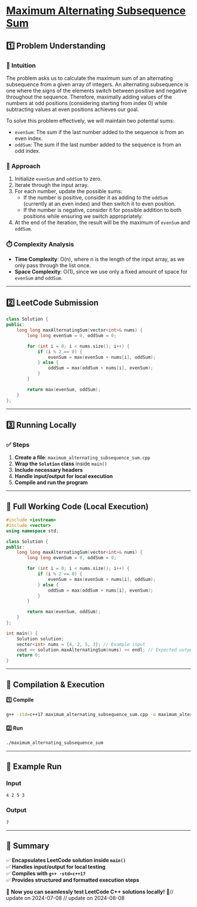 # **[Maximum Alternating Subsequence Sum](https://leetcode.com/problems/maximum-alternating-subsequence-sum/description/)**  

## **1️⃣ Problem Understanding**  
### **📌 Intuition**  
The problem asks us to calculate the maximum sum of an alternating subsequence from a given array of integers. An alternating subsequence is one where the signs of the elements switch between positive and negative throughout the sequence. Therefore, maximally adding values of the numbers at odd positions (considering starting from index 0) while subtracting values at even positions achieves our goal.

To solve this problem effectively, we will maintain two potential sums:
- `evenSum`: The sum if the last number added to the sequence is from an even index.
- `oddSum`: The sum if the last number added to the sequence is from an odd index.

### **🚀 Approach**  
1. Initialize `evenSum` and `oddSum` to zero.
2. Iterate through the input array.
3. For each number, update the possible sums:
   - If the number is positive, consider it as adding to the `oddSum` (currently at an even index) and then switch it to even position.
   - If the number is negative, consider it for possible addition to both positions while ensuring we switch appropriately.
4. At the end of the iteration, the result will be the maximum of `evenSum` and `oddSum`.

### **⏱️ Complexity Analysis**  
- **Time Complexity**: O(n), where n is the length of the input array, as we only pass through the list once.  
- **Space Complexity**: O(1), since we use only a fixed amount of space for `evenSum` and `oddSum`.  

---  

## **2️⃣ LeetCode Submission**  
```cpp
class Solution {
public:
    long long maxAlternatingSum(vector<int>& nums) {
        long long evenSum = 0, oddSum = 0;

        for (int i = 0; i < nums.size(); i++) {
            if (i % 2 == 0) {
                evenSum = max(evenSum + nums[i], oddSum);
            } else {
                oddSum = max(oddSum + nums[i], evenSum);
            }
        }

        return max(evenSum, oddSum);
    }
};
```  

---  

## **3️⃣ Running Locally**  
### **✅ Steps**  
1. **Create a file**: `maximum_alternating_subsequence_sum.cpp`  
2. **Wrap the `Solution` class** inside `main()`  
3. **Include necessary headers**  
4. **Handle input/output for local execution**  
5. **Compile and run the program**  

---  

## **📝 Full Working Code (Local Execution)**  
```cpp
#include <iostream>
#include <vector>
using namespace std;

class Solution {
public:
    long long maxAlternatingSum(vector<int>& nums) {
        long long evenSum = 0, oddSum = 0;

        for (int i = 0; i < nums.size(); i++) {
            if (i % 2 == 0) {
                evenSum = max(evenSum + nums[i], oddSum);
            } else {
                oddSum = max(oddSum + nums[i], evenSum);
            }
        }

        return max(evenSum, oddSum);
    }
};

int main() {
    Solution solution;
    vector<int> nums = {4, 2, 5, 3}; // Example input
    cout << solution.maxAlternatingSum(nums) << endl; // Expected output: 7
    return 0;
}
```  

---  

## **🔧 Compilation & Execution**  
#### **1️⃣ Compile**  
```bash
g++ -std=c++17 maximum_alternating_subsequence_sum.cpp -o maximum_alternating_subsequence_sum
```  

#### **2️⃣ Run**  
```bash
./maximum_alternating_subsequence_sum
```  

---  

## **🎯 Example Run**  
### **Input**  
```
4 2 5 3
```  
### **Output**  
```
7
```  

---  

## **📌 Summary**  
✅ **Encapsulates LeetCode solution inside `main()`**  
✅ **Handles input/output for local testing**  
✅ **Compiles with `g++ -std=c++17`**  
✅ **Provides structured and formatted execution steps**  

🚀 **Now you can seamlessly test LeetCode C++ solutions locally!** 🚀// update on 2024-07-08
// update on 2024-08-08
